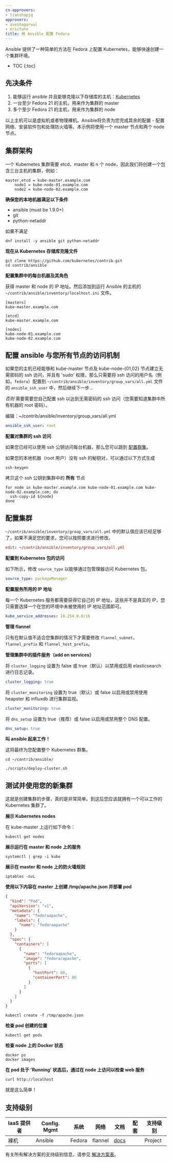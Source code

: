 ```yaml
---
cn-approvers:
- tianshapjq
approvers:
- aveshagarwal
- erictune
title: 用 Ansible 配置 Fedora
---
```

<!--
---
approvers:
- aveshagarwal
- erictune
title: Fedora via Ansible
---
-->

<!--
Configuring Kubernetes on Fedora via Ansible offers a simple way to quickly create a clustered environment with little effort.
-->
Ansible 提供了一种简单的方法在 Fedora 上配置 Kubernetes，能够快速创建一个集群环境。

* TOC
{:toc}

<!--
## Prerequisites
-->
## 先决条件

<!--
1. Host able to run ansible and able to clone the following repo: [Kubernetes](https://github.com/kubernetes/kubernetes.git)
2. A Fedora 21+ host to act as cluster master
3. As many Fedora 21+ hosts as you would like, that act as cluster nodes

The hosts can be virtual or bare metal. Ansible will take care of the rest of the configuration for you - configuring networking, installing packages, handling the firewall, etc. This example will use one master and two nodes.
-->
1. 能够运行 ansible 并且能够克隆以下存储库的主机：[Kubernetes](https://github.com/kubernetes/kubernetes.git)
2. 一台至少 Fedora 21 的主机，用来作为集群的 master
3. 多个至少 Fedora 21 的主机，用来作为集群的 node

以上主机可以是虚拟机或者物理裸机。Ansible将负责为您完成其余的配置 - 配置网络、安装软件包和处理防火墙等。本示例将使用一个 master 节点和两个 node 节点。

<!--
## Architecture of the cluster

A Kubernetes cluster requires etcd, a master, and n nodes, so we will create a cluster with three hosts, for example:
-->
## 集群架构

一个 Kubernetes 集群需要 etcd、master 和 n 个 node，因此我们将创建一个包含三台主机的集群，例如：

```shell
master,etcd = kube-master.example.com
    node1 = kube-node-01.example.com
    node2 = kube-node-02.example.com
```

<!--
**Make sure your local machine has**
-->
**确保您的本地机器满足以下条件**

 - ansible (must be 1.9.0+)
 - git
 - python-netaddr

<!--
If not
-->
如果不满足

```shell
dnf install -y ansible git python-netaddr
```

<!--
**Now clone down the Kubernetes repository**
-->
**现在从 Kubernetes 存储库克隆文件**

```shell
git clone https://github.com/kubernetes/contrib.git
cd contrib/ansible
```

<!--
**Tell ansible about each machine and its role in your cluster**
-->
**配置集群中的每台机器及其角色**

<!--
Get the IP addresses from the master and nodes.  Add those to the `~/contrib/ansible/inventory/localhost.ini` file on the host running Ansible.
-->
获得 master 和 node 的 IP 地址。然后添加到运行 Ansible 的主机的 `~/contrib/ansible/inventory/localhost.ini` 文件。

```shell
[masters]
kube-master.example.com

[etcd]
kube-master.example.com

[nodes]
kube-node-01.example.com
kube-node-02.example.com
```

<!--
## Setting up ansible access to your nodes
-->
## 配置 ansible 与您所有节点的访问机制

<!--
If you already are running on a machine which has passwordless ssh access to the kube-master and kube-node-{01,02} nodes, and 'sudo' privileges, simply set the value of `ansible_ssh_user` in `~/contrib/ansible/inventory/group_vars/all.yml` to the username which you use to ssh to the nodes (i.e. `fedora`), and proceed to the next step...
-->
如果您的主机已经能够和 kube-master 节点及 kube-node-{01,02} 节点建立无需密码的 ssh 访问，并且有 'sudo' 权限，那么只需要将 ssh 访问的用户名（例如，`fedora`）配置到 `~/contrib/ansible/inventory/group_vars/all.yml` 文件的 `ansible_ssh_user` 中，然后继续下一步...

<!--
*Otherwise* setup ssh on the machines like so (you will need to know the root password to all machines in the cluster).
-->
*否则* 需要需要您自己配置 ssh 以达到无需密码的 ssh 访问（您需要知道集群中所有机器的 root 密码）。

<!--
edit: ~/contrib/ansible/inventory/group_vars/all.yml
-->
编辑：~/contrib/ansible/inventory/group_vars/all.yml

```yaml
ansible_ssh_user: root
```

<!--
**Configuring ssh access to the cluster**
-->
**配置对集群的 ssh 访问**

<!--
If you already have ssh access to every machine using ssh public keys you may skip to [setting up the cluster](#setting-up-the-cluster)

Make sure your local machine (root) has an ssh key pair if not
-->
如果您已经可以使用 ssh 公钥访问每台机器，那么您可以跳到 [配置群集](#setting-up-the-cluster)。

如果您的本地机器（root 用户）没有 ssh 的秘钥对，可以通过以下方式生成

```shell
ssh-keygen
```

<!--
Copy the ssh public key to **all** nodes in the cluster
-->
拷贝这个 ssh 公钥到集群中的 **所有** 节点

```shell
for node in kube-master.example.com kube-node-01.example.com kube-node-02.example.com; do
  ssh-copy-id ${node}
done
```

<!--
## Setting up the cluster
-->
## 配置集群

<!--
Although the default value of variables in `~/contrib/ansible/inventory/group_vars/all.yml` should be good enough, if not, change them as needed.
-->
`~/contrib/ansible/inventory/group_vars/all.yml` 中的默认值应该已经足够了，如果不满足您的要求，您可以按照要求进行修改。

```conf
edit: ~/contrib/ansible/inventory/group_vars/all.yml
```

<!--
**Configure access to Kubernetes packages**

Modify `source_type` as below to access Kubernetes packages through the package manager.
-->
**配置到 Kubernetes 包的访问**

如下所示，修改 `source_type` 以能够通过包管理器访问 Kubernetes 包。

```yaml
source_type: packageManager
```

<!--
**Configure the IP addresses used for services**

Each Kubernetes service gets its own IP address.  These are not real IPs.  You need to only select a range of IPs which are not in use elsewhere in your environment.
-->
**配置服务所用的 IP 地址**

每一个 Kubernetes 服务都需要获得它自己的 IP 地址，这些并不是真实的 IP，您只需要选择一个在您的环境中未被使用的 IP 地址范围即可。

```yaml
kube_service_addresses: 10.254.0.0/16
```

<!--
**Managing flannel**

Modify `flannel_subnet`, `flannel_prefix` and `flannel_host_prefix` only if defaults are not appropriate for your cluster.
-->
**管理 flannel**

只有在默认值不适合您集群的情况下才需要修改 `flannel_subnet`、`flannel_prefix` 和 `flannel_host_prefix`。

<!--
**Managing add on services in your cluster**

Set `cluster_logging` to false or true (default) to disable or enable logging with elasticsearch.
-->
**管理集群中的插件服务（add on services）**

将 `cluster_logging` 设置为 false 或 true（默认）以禁用或启用 elasticsearch 进行日志记录。

```yaml
cluster_logging: true
```

<!--
Turn `cluster_monitoring` to true (default) or false to enable or disable cluster monitoring with heapster and influxdb.
-->
将 `cluster_monitoring` 设置为 true（默认）或 false 以启用或禁用使用 heapster 和 influxdb 进行集群监视。

```yaml
cluster_monitoring: true
```

<!--
Turn `dns_setup` to true (recommended) or false to enable or disable whole DNS configuration.
-->
将 `dns_setup` 设置为 true（推荐）或 false 以启用或禁用整个 DNS 配置。

```yaml
dns_setup: true
```

<!--
**Tell ansible to get to work!**

This will finally setup your whole Kubernetes cluster for you.
-->
**叫 ansible 起来工作！**

这将最终为您配置整个 Kubernetes 群集。

```shell
cd ~/contrib/ansible/

./scripts/deploy-cluster.sh
```

<!--
## Testing and using your new cluster

That's all there is to it.  It's really that easy.  At this point you should have a functioning Kubernetes cluster.
-->
## 测试并使用您的新集群

这就是创建集群的步骤，真的是非常简单。到这后您应该就拥有一个可以工作的 Kubernetes 集群了。

<!--
**Show Kubernetes nodes**

Run the following on the kube-master:
-->
**展示 Kubernetes nodes**

在 kube-master 上运行如下命令：

```shell
kubectl get nodes
```

<!--
**Show services running on masters and nodes**
-->
**展示运行在 master 和 node 上的服务**

```shell
systemctl | grep -i kube
```

<!--
**Show firewall rules on the masters and nodes**
-->
**展示在 master 和 node 上的防火墙规则**

```shell
iptables -nvL
```

<!--
**Create /tmp/apache.json on the master with the following contents and deploy pod**
-->
**使用以下内容在 master 上创建 /tmp/apache.json 并部署 pod**

```json
{
  "kind": "Pod",
  "apiVersion": "v1",
  "metadata": {
    "name": "fedoraapache",
    "labels": {
      "name": "fedoraapache"
    }
  },
  "spec": {
    "containers": [
      {
        "name": "fedoraapache",
        "image": "fedora/apache",
        "ports": [
          {
            "hostPort": 80,
            "containerPort": 80
          }
        ]
      }
    ]
  }
}
```

```shell
kubectl create -f /tmp/apache.json
```

<!--
**Check where the pod was created**
-->
**检查 pod 创建的位置**

```shell
kubectl get pods
```

<!--
**Check Docker status on nodes**
-->
**检查 node 上的 Docker 状态**

```shell
docker ps
docker images
```

<!--
**After the pod is 'Running' Check web server access on the node**
-->
**在 pod 处于 'Running' 状态后，通过在 node 上访问以检查 web 服务**

```shell
curl http://localhost
```

<!--
That's it!
-->
就是这么简单！

<!--
## Support Level
-->
## 支持级别

<!--
IaaS Provider        | Config. Mgmt | OS     | Networking  | Docs                                              | Conforms | Support Level
-------------------- | ------------ | ------ | ----------  | ---------------------------------------------     | ---------| ----------------------------
Bare-metal           | Ansible      | Fedora | flannel     | [docs](/docs/getting-started-guides/fedora/fedora_ansible_config)           |          | Project
-->
IaaS 提供者          | Config. Mgmt | 系统   | 网络        | 文档                                              | 配套     | 支持级别
-------------------- | ------------ | ------ | ----------  | ---------------------------------------------     | ---------| ----------------------------
裸机                 | Ansible      | Fedora | flannel     | [docs](/docs/getting-started-guides/fedora/fedora_ansible_config)           |          | Project

<!--
For support level information on all solutions, see the [Table of solutions](/docs/getting-started-guides/#table-of-solutions) chart.
-->
有关所有解决方案的支持级别信息，请参见 [解决方案表](/docs/getting-started-guides/#table-of-solutions)。
